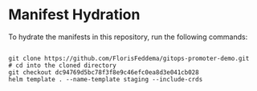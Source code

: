 
# Manifest Hydration

To hydrate the manifests in this repository, run the following commands:

```shell

git clone https://github.com/FlorisFeddema/gitops-promoter-demo.git
# cd into the cloned directory
git checkout dc94769d5bc78f3f8e9c46efc0ea8d3e041cb028
helm template . --name-template staging --include-crds
```